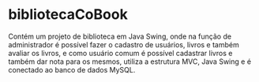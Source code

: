 # bibliotecaCoBook
Contém um projeto de biblioteca em Java Swing, onde na função de administrador é possível fazer o cadastro de usuários, livros e também avaliar os livros, e como usuário comum é possível cadastrar livros e também dar nota para os mesmos, utiliza a estrutura MVC, Java Swing e é conectado ao banco de dados MySQL.
